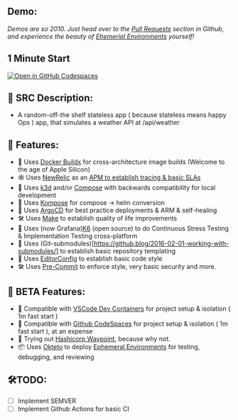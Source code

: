 ## Demo:

_Demos are so 2010. Just head over to the [Pull Requests](https://github.com/nstankov-bg/random-dotnet-crm-poc/pull/2) section in Github, and experience the beauty of [Ehemerial Environments](https://ephemeralenvironments.io/) yourself!_

## 1 Minute Start
[![Open in GitHub Codespaces](https://github.com/codespaces/badge.svg)](https://github.com/codespaces/new?hide_repo_select=true&ref=feature%2Fokteto-showoff&repo=609815328)

## 📜 SRC Description:

-   A random-off-the shelf stateless app ( because stateless means happy Ops ) app, that simulates a weather API at /api/weather

## 🚀 Features:

-   🐳 Uses [Docker Buildx](https://docs.docker.com/engine/reference/commandline/buildx/) for cross-architecture image builds (Welcome to the age of Apple Silicon)
-   🕸️ Uses [NewRelic](https://newrelic.com) as an [APM to establish tracing & basic SLAs](https://docs.newrelic.com/docs/apm/agents/net-agent/getting-started/introduction-new-relic-net/)
-   🐳 Uses [k3d](https://rancherdesktop.io) and/or [Compose](https://docs.docker.com/compose/compose-file/) with backwards compatibility for local development
-   🚀 Uses [Kompose](https://kompose.io/conversion/) for compose -> helm conversion
-   🚀 Uses [ArgoCD](https://www.youtube.com/watch?v=ffu7tGtjevU) for best practice deployments & ARM & self-healing
-   🛠️ Uses [Make](https://opensource.com/article/18/8/what-how-makefile) to establish quality of life improvements
-   🐛 Uses (now Grafana)[K6](https://k6.io/about/) (open source) to do Continuous Stress Testing & Implementation Testing cross-platform
-   🔗 Uses (Git-submodules)[https://github.blog/2016-02-01-working-with-submodules/] to establish basic repository templating
-   📝 Uses [EditorConfig](https://editorconfig.org) to establish basic code style
-   🛠️ Uses [Pre-Commit](http://pre-commit.com) to enforce style, very basic security and more.

## 🧪 BETA Features:

-   🐳 Compatible with [VSCode Dev Containers](https://code.visualstudio.com/docs/devcontainers/containers) for project setup & isolation ( 1m fast start )
-   🐳 Compatible with [Github CodeSpaces](https://github.com/features/codespaces) for project setup & isolation ( 1m fast start ), at an expense
-   🔭 Trying out [Hashicorp Waypoint](https://www.waypointproject.io), because why not.
-   📦 Uses [Okteto](https://www.okteto.com/videos/) to deploy [Ephemeral Environments](http://ephemeralenvironments.io) for testing, debugging, and reviewing

## 🛠️TODO:

-   [ ] Implement SEMVER
-   [ ] Implement Github Actions for basic CI
